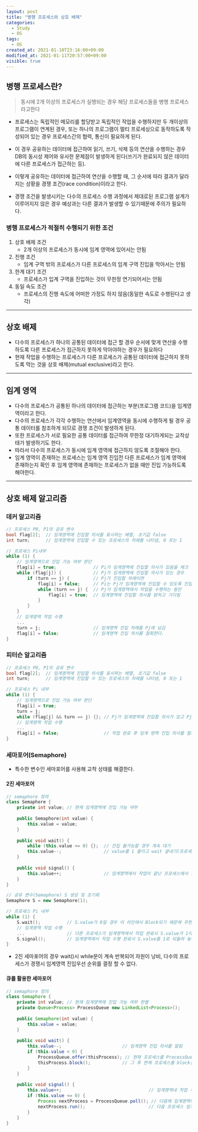 ```yaml
---
layout: post
title: "병행 프로세스와 상호 배제"
categories:
  - Study
  - OS
tags:
  - OS
created_at: 2021-01-10T23:16:00+09:00
modified_at: 2021-01-11T20:57:00+09:00
visible: true
---
```


## 병행 프로세스란?

> 동시에 2개 이상의 프로세스가 실행되는 경우 해당 프로세스들을 병행 프로세스라고한다

* 프로세스는 독립적인 메모리를 할당받고 독립적인 작업을 수행하지만 두 개이상의 프로그램이 연계된 경우, 또는 하나의 프로그램이 멀티 프로세싱으로 동작하도록 작성되어 있는 경우 프로세스간의 협력, 통신이 필요하게 된다.
* 이 경우 공유하는 데이터에 접근하여 읽기, 쓰기, 삭제 등의 연산을 수행하는 경우 DB의 동시성 제어와 유사한 문제점이 발생하게 된다(쓰기가 완료되지 않은 데이터에 다른 프로세스가 접근하는 등).
* 이렇게 공유하는 데이터에 접근하여 연산을 수행할 때, 그 순서에 따라 결과가 달라지는 상황을 경쟁 조건(race condition)이라고 한다.

* 경쟁 조건을 발생시키는 다수의 프로세스 수행 과정에서 제대로된 프로그램 설계가 이루어지지 않은 경우 예상과는 다른 결과가 발생할 수 있기때문에 주의가 필요하다.

### 병행 프로세스가 적절히 수행되기 위한 조건

1. 상호 배제 조건
   * 2개 이상의 프로세스가 동시에 임계 영역에 있어서는 안됨
2. 진행 조건
   * 임계 구역 밖의 프로세스가 다른 프로세스의 임계 구역 진입을 막아서는 안됨
3. 한계 대기 조건
   * 프로세스가 입계 구역을 진입하는 것이 무한정 연기되어서는 안됨
4. 동일 속도 조건
   * 프로세스의 진행 속도에 어떠한 가정도 하지 않음(동일한 속도로 수행된다고 생각)

---

## 상호 배제

* 다수의 프로세스가 하나의 공통된 데이터에 접근 할 경우 순서에 맞게 연산을 수행 하도록 다른 프로세스가 접근하지 못하게 막아야하는 경우가 필요하다
* 현재 작업을 수행하는 프로세스가 다른 프로세스가 공통된 데이터에 접근하지 못하도록 막는 것을 상호 배제(mutual exclusive)라고 한다.

---

## 임계 영역

* 다수의 프로세스가 공통된 하나의 데이터에 접근하는 부분(프로그램 코드)을 임계영역이라고 한다.
* 다수의 프로세스가 각각 수행하는 연산에서 임계영역을 동시에 수행하게 될 경우 공통 데이터를 참조하게 되므로 경쟁 조건이 발생하게 된다.
* 또한 프로세스가 서로 필요한 공통 데이터를 접근하여 무한정 대기하게되는 교착상태가 발생하기도 한다.
* 따라서 다수의 프로세스가 동시에 임계 영역에 접근하지 않도록 조절해야 한다.
* 임계 영역이 존재하는 프로세스는 임계 영역 진입전 다른 프로세스가 임계 영역에 존재하는지 확인 후 임계 영역에 존재하는 프로세스가 없을 때만 진입 가능하도록 해야한다.

---

## 상호 배제 알고리즘

### 데커 알고리즘

```c
// 프로세스 P0, P1의 공유 변수
bool flag[2];  // 임계영역에 진입할 의사를 표시하는 배열, 초기값 false
int turn;      // 임계영역에 진입할 수 있는 프로세스의 차례를 나타냄, 0 또는 1

// 프로세스 Pi내부
while (1) {
    // 임계영역으로 진입 가능 여부 판단
    flag[i] = true;              // Pi가 임계영역에 진입할 의사가 있음을 체크
    while (flag[j]) {            // Pj가 임계영역에 진입할 의사가 있는 경우
        if (turn == j) {         // Pj가 진입할 차례이면
            flag[i] = false;     // Pi는 Pj가 임계영역에 진입할 수 있도록 진입 의사를 철회함
            while (turn == j) {  // Pj가 임계영역에서 작업을 수행하는 동안
                flag[i] = true;  // 임계영역에 진입할 의사를 밝히고 기다림
            }
        }
    }
    // 임계영역 작업 수행
    ...
    turn = j;                    // 임계영역 진입 차례를 Pj에 넘김
    flag[i] = false;             // 임계영역 진입 의사를 철회한다.
}
```



### 피터슨 알고리즘

```c
// 프로세스 P0, P1의 공유 변수
bool flag[2];  // 임계영역에 진입할 의사를 표시하는 배열, 초기값 false
int turn;      // 임계영역에 진입할 수 있는 프로세스의 차례를 나타냄, 0 또는 1

// 프로세스 Pi 내부
while (1) {
    // 임계영역으로 진입 가능 여부 판단
    flag[i] = true;
    turn = j;
    while (flag[j] && turn == j) {}; // Pj가 임계영역에 진입할 의사가 있고 Pj 진입 차례인 경우 Pi는 계속 차례를 대기함
    // 임계영역 작업 수행
    ...
    flag[i] = false;                 // 작업 완료 후 임계 영역 진입 의사를 철회한다
}
```



### 세마포어(Semaphore)

* 특수한 변수인 세마포어를 사용해 교착 상태를 해결한다.

#### 2진 세마포어

```c++
// semaphore 정의
class Semaphore {
	private int value; // 현재 임계영역에 진입 가능 여부
    
    public Semaphore(int value) {
        this.value = value;
    }
    
    public void wait() {
        while (this.value <= 0) {};  // 진입 불가능할 경우 계속 대기
        this.value--;                // value를 1 줄이고 wait 끝내기(프로세스에서 임계영역 진입)
    }
    
    public void signal() {
        this.value++;                // 임계영역에서 작업이 끝난 프로세스에서 신호를 발생
    }
}

// 공유 변수(Semaphore) S 생성 및 초기화
Semaphore S = new Semaphore(1);

// 프로세스 Pi 내부
while (1) {
    S.wait();          // S.value가 0일 경우 이 라인에서 Block되기 때문에 무한 대기
    // 임계영역 작업 수행
    ...                // 다른 프로세스가 임계영역에서 작업 완료시 S.value가 1이 되어 임계영역 진입 가능
    S.signal();        // 임계영역에서 작업 수행 완료시 S.value를 1로 되돌려 놓아 다른 프로세스가 임계영역에 진입가능하도록 함
}
```

* 2진 세마포어의 경우 wait()시 while문이 계속 반복되어 자원이 낭비, 다수의 프로세스가 경쟁시 임계영역 진입우선 순위를 결정 할 수 없다.

#### 큐를 활용한 세마포어

```java
// semaphore 정의
class Semaphore {
	private int value; // 현재 임계영역에 진입 가능 여부 판별
    private Queue<Process> ProcessQueue new LinkedList<Process>();
    
    public Semaphore(int value) {
        this.value = value;
    }
    
    public void wait() {
        this.value--;                       // 임계영역 진입 의사를 알림
        if (this.value < 0) {
            ProcessQueue.offer(thisProcess); // 현재 프로세스를 ProcessQueue에 추가
            thisProcess.block();            // 그 후 현재 프로세스를 block상태로 변경
        }
    }
    
    public void signal() {
        this.value++;                                 // 임계영역내 작업 수행 완료를 알림
        if (this.value <= 0) {
            Process nextProcess = ProcessQueue.poll(); // 다음에 임계영역에 진입 할 프로세스를 꺼냄
            nextProcess.run();                        // 다음 프로세스 임계영역으로 진입
        }
    }
}
```

